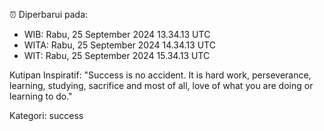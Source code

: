 ⏰ Diperbarui pada:
- WIB: Rabu, 25 September 2024 13.34.13 UTC
- WITA: Rabu, 25 September 2024 14.34.13 UTC
- WIT: Rabu, 25 September 2024 15.34.13 UTC

Kutipan Inspiratif:
"Success is no accident. It is hard work, perseverance, learning, studying, sacrifice and most of all, love of what you are doing or learning to do."


Kategori: success


